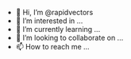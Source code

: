 - 👋 Hi, I’m @rapidvectors
- 👀 I’m interested in ...
- 🌱 I’m currently learning ...
- 💞️ I’m looking to collaborate on ...
- 📫 How to reach me ...

<!---
rapidvectors/rapidvectors is a ✨ special ✨ repository because its `README.md` (this file) appears on your GitHub profile.
You can click the Preview link to take a look at your changes.
--->
